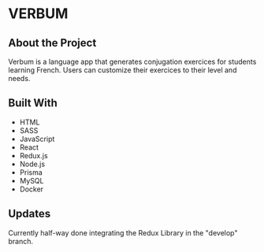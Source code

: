 # VERBUM



## About the Project

Verbum is a language app that generates conjugation exercices for students learning French. Users can customize their exercices to their level and needs.

## Built With
- HTML
- SASS
- JavaScript
- React
- Redux.js
- Node.js
- Prisma
- MySQL
- Docker 

## Updates

Currently half-way done integrating the Redux Library in the "develop" branch.


